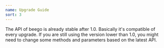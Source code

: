 ```yaml
---
name: Upgrade Guide
sort: 3
---
```

The API of beego is already stable after 1.0. Basically it's compatible of every upgrade. If you are still using the version lower than 1.0, you might need to change some methods and parameters based on the latest API.
